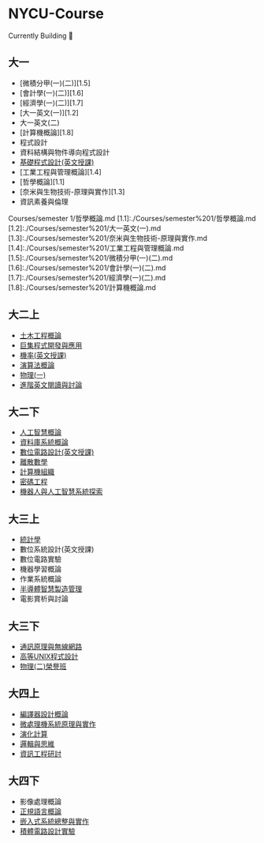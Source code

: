 # NYCU-Course
Currently Building 🔨

## 大一
- [微積分甲(一)(二)][1.5]
- [會計學(一)(二)][1.6]
- [經濟學(一)(二)][1.7]
- [大一英文(一)][1.2]
- 大一英文(二)
- [計算機概論][1.8]
- 程式設計
- 資料結構與物件導向程式設計
- [基礎程式設計(英文授課)][2.1]
- [工業工程與管理概論][1.4]
- [哲學概論][1.1]
- [奈米與生物技術-原理與實作][1.3]
- 資訊素養與倫理

Courses/semester 1/哲學概論.md
[1.1]:./Courses/semester%201/哲學概論.md
[1.2]:./Courses/semester%201/大一英文(一).md
[1.3]:./Courses/semester%201/奈米與生物技術-原理與實作.md
[1.4]:./Courses/semester%201/工業工程與管理概論.md
[1.5]:./Courses/semester%201/微積分甲(一)(二).md
[1.6]:./Courses/semester%201/會計學(一)(二).md
[1.7]:./Courses/semester%201/經濟學(一)(二).md
[1.8]:./Courses/semester%201/計算機概論.md

[2.1]:./Courses/semester%202/基礎程式設計(英文授課).md
[2.2]:./Courses/semester%202/大一英文(二).md
[2.3]:./Courses/semester%202/程式設計.md
[2.4]:./Courses/semester%202/資訊素養與倫理.md

## 大二上

- [土木工程概論][3.1]
- [巨集程式開發與應用][3.2]
- [機率(英文授課)][3.3]
- [演算法概論][3.4]
- [物理(一)][3.5]
- [進階英文閱讀與討論][3.6]

[3.1]:./Courses/semester%203/土木工程概論.md
[3.2]:./Courses/semester%203/巨集程式開發與應用.md
[3.3]:./Courses/semester%203/機率(英文授課).md
[3.4]:./Courses/semester%203/演算法概論.md
[3.5]:./Courses/semester%203/物理(一).md
[3.6]:./Courses/semester%203/進階英文閱讀與討論.md

## 大二下
- [人工智慧概論][4.1]
- [資料庫系統概論][4.2]
- [數位電路設計(英文授課)][4.3]
- [離散數學][4.4]
- [計算機組織][4.5] 
- [密碼工程][4.6]
- [機器人與人工智慧系統探索][4.7] 

[4.1]:./Courses/semester%204/人工智慧概論.md
[4.2]:./Courses/semester%204/資料庫系統概論.md
[4.3]:./Courses/semester%204/數位電路設計(英文授課).md
[4.4]:./Courses/semester%204/離散數學.md
[4.5]:./Courses/semester%204/計算機組織.md
[4.6]:./Courses/semester%204/密碼工程.md
[4.7]:./Courses/semester%204/機器人與人工智慧系統探索.md



## 大三上
- [統計學][5.1]
- 數位系統設計(英文授課)
- 數位電路實驗
- 機器學習概論
- 作業系統概論
- [半導體智慧製造管理][5.6]
- 電影賞析與討論

[5.1]:./Courses/semester%205/統計學.md




[5.6]:./Courses/semester%205/半導體智慧製造管理.md


## 大三下
- [通訊原理與無線網路][6.1]
- [高等UNIX程式設計][6.2]
- [物理(二)榮譽班][6.3]

[6.1]:./Courses/semester%206/%E9%80%9A%E8%A8%8A%E5%8E%9F%E7%90%86%E8%88%87%E7%84%A1%E7%B7%9A%E7%B6%B2%E8%B7%AF.md
[6.2]:./Courses/semester%206/%E9%AB%98%E7%AD%89UNIX%E7%A8%8B%E5%BC%8F%E8%A8%AD%E8%A8%88.md
[6.3]:./Courses/semester%206/%E7%89%A9%E7%90%86(%E4%BA%8C)%E6%A6%AE%E8%AD%BD%E7%8F%AD.md

## 大四上
- [編譯器設計概論][7.1]
- [微處理機系統原理與實作][7.2]
- [演化計算][7.3]
- [邏輯與思維][7.4]
- [資訊工程研討][7.5]

[7.1]:./Courses/semester%207/編譯器設計概論.md
[7.2]:./Courses/semester%207/微處理機系統原理與實作.md
[7.3]:./Courses/semester%207/演化計算.md
[7.4]:./Courses/semester%207/邏輯與思維.md
[7.5]:./Courses/semester%207/資訊工程研討.md

## 大四下

- 影像處理概論
- [正規語言概論][8.2]
- [嵌入式系統總整與實作][8.3]
- [積體電路設計實驗][8.4]

[8.2]:./Courses/semester%208/%E6%AD%A3%E8%A6%8F%E8%AA%9E%E8%A8%80%E6%A6%82%E8%AB%96.md
[8.3]:./Courses/semester%208/%E5%B5%8C%E5%85%A5%E5%BC%8F%E7%B3%BB%E7%B5%B1%E7%B8%BD%E6%95%B4%E8%88%87%E5%AF%A6%E4%BD%9C.md
[8.4]:https://github.com/hankshyu/ICLab_2023/blob/main/README.md

